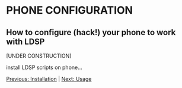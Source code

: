 # PHONE CONFIGURATION
## How to configure (hack!) your phone to work with LDSP

[UNDER CONSTRUCTION]

install LDSP scripts on phone...

 [Previous: Installation](installation.md) | [Next: Usage](usage.md)